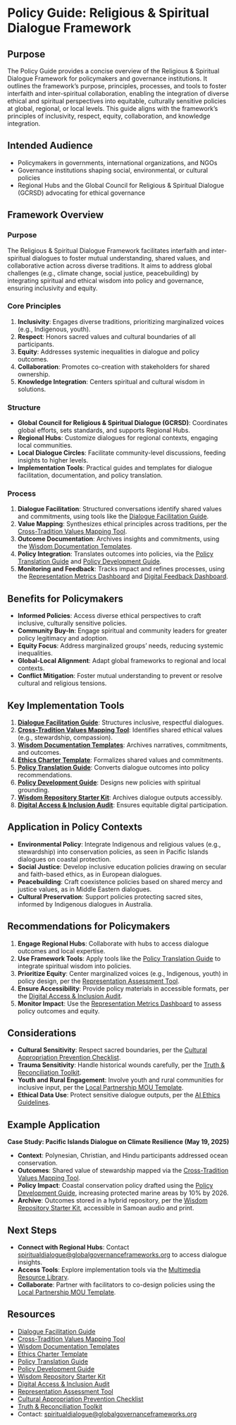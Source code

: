 # Policy Guide: Religious & Spiritual Dialogue Framework

## Purpose
The Policy Guide provides a concise overview of the Religious & Spiritual Dialogue Framework for policymakers and governance institutions. It outlines the framework’s purpose, principles, processes, and tools to foster interfaith and inter-spiritual collaboration, enabling the integration of diverse ethical and spiritual perspectives into equitable, culturally sensitive policies at global, regional, or local levels. This guide aligns with the framework’s principles of inclusivity, respect, equity, collaboration, and knowledge integration.

## Intended Audience
- Policymakers in governments, international organizations, and NGOs
- Governance institutions shaping social, environmental, or cultural policies
- Regional Hubs and the Global Council for Religious & Spiritual Dialogue (GCRSD) advocating for ethical governance

## Framework Overview

### Purpose
The Religious & Spiritual Dialogue Framework facilitates interfaith and inter-spiritual dialogues to foster mutual understanding, shared values, and collaborative action across diverse traditions. It aims to address global challenges (e.g., climate change, social justice, peacebuilding) by integrating spiritual and ethical wisdom into policy and governance, ensuring inclusivity and equity.

### Core Principles
1. **Inclusivity**: Engages diverse traditions, prioritizing marginalized voices (e.g., Indigenous, youth).
2. **Respect**: Honors sacred values and cultural boundaries of all participants.
3. **Equity**: Addresses systemic inequalities in dialogue and policy outcomes.
4. **Collaboration**: Promotes co-creation with stakeholders for shared ownership.
5. **Knowledge Integration**: Centers spiritual and cultural wisdom in solutions.

### Structure
- **Global Council for Religious & Spiritual Dialogue (GCRSD)**: Coordinates global efforts, sets standards, and supports Regional Hubs.
- **Regional Hubs**: Customize dialogues for regional contexts, engaging local communities.
- **Local Dialogue Circles**: Facilitate community-level discussions, feeding insights to higher levels.
- **Implementation Tools**: Practical guides and templates for dialogue facilitation, documentation, and policy translation.

### Process
1. **Dialogue Facilitation**: Structured conversations identify shared values and commitments, using tools like the [Dialogue Facilitation Guide](/frameworks/tools/religious-and-spiritual-dialogue-governance/dialogue-facilitation-guide-en.pdf).
2. **Value Mapping**: Synthesizes ethical principles across traditions, per the [Cross-Tradition Values Mapping Tool](/frameworks/tools/religious-and-spiritual-dialogue-governance/cross-tradition-values-mapping-tool-en.pdf).
3. **Outcome Documentation**: Archives insights and commitments, using the [Wisdom Documentation Templates](/frameworks/tools/religious-and-spiritual-dialogue-governance/wisdom-documentation-templates-en.pdf).
4. **Policy Integration**: Translates outcomes into policies, via the [Policy Translation Guide](/frameworks/tools/religious-and-spiritual-dialogue-governance/policy-translation-guide-en.pdf) and [Policy Development Guide](/frameworks/tools/religious-and-spiritual-dialogue-governance/policy-development-guide-en.pdf).
5. **Monitoring and Feedback**: Tracks impact and refines processes, using the [Representation Metrics Dashboard](/frameworks/tools/religious-and-spiritual-dialogue-governance/representation-metrics-dashboard-en.pdf) and [Digital Feedback Dashboard](/frameworks/tools/religious-and-spiritual-dialogue-governance/digital-feedback-dashboard-en.pdf).

## Benefits for Policymakers
- **Informed Policies**: Access diverse ethical perspectives to craft inclusive, culturally sensitive policies.
- **Community Buy-In**: Engage spiritual and community leaders for greater policy legitimacy and adoption.
- **Equity Focus**: Address marginalized groups’ needs, reducing systemic inequalities.
- **Global-Local Alignment**: Adapt global frameworks to regional and local contexts.
- **Conflict Mitigation**: Foster mutual understanding to prevent or resolve cultural and religious tensions.

## Key Implementation Tools
1. **[Dialogue Facilitation Guide](/frameworks/tools/religious-and-spiritual-dialogue-governance/dialogue-facilitation-guide-en.pdf)**: Structures inclusive, respectful dialogues.
2. **[Cross-Tradition Values Mapping Tool](/frameworks/tools/religious-and-spiritual-dialogue-governance/cross-tradition-values-mapping-tool-en.pdf)**: Identifies shared ethical values (e.g., stewardship, compassion).
3. **[Wisdom Documentation Templates](/frameworks/tools/religious-and-spiritual-dialogue-governance/wisdom-documentation-templates-en.pdf)**: Archives narratives, commitments, and outcomes.
4. **[Ethics Charter Template](/frameworks/tools/religious-and-spiritual-dialogue-governance/ethics-charter-template-en.pdf)**: Formalizes shared values and commitments.
5. **[Policy Translation Guide](/frameworks/tools/religious-and-spiritual-dialogue-governance/policy-translation-guide-en.pdf)**: Converts dialogue outcomes into policy recommendations.
6. **[Policy Development Guide](/frameworks/tools/religious-and-spiritual-dialogue-governance/policy-development-guide-en.pdf)**: Designs new policies with spiritual grounding.
7. **[Wisdom Repository Starter Kit](/frameworks/tools/religious-and-spiritual-dialogue-governance/wisdom-repository-starter-kit-en.pdf)**: Archives dialogue outputs accessibly.
8. **[Digital Access & Inclusion Audit](/frameworks/tools/religious-and-spiritual-dialogue-governance/digital-access-inclusion-audit-en.pdf)**: Ensures equitable digital participation.

## Application in Policy Contexts
- **Environmental Policy**: Integrate Indigenous and religious values (e.g., stewardship) into conservation policies, as seen in Pacific Islands dialogues on coastal protection.
- **Social Justice**: Develop inclusive education policies drawing on secular and faith-based ethics, as in European dialogues.
- **Peacebuilding**: Craft coexistence policies based on shared mercy and justice values, as in Middle Eastern dialogues.
- **Cultural Preservation**: Support policies protecting sacred sites, informed by Indigenous dialogues in Australia.

## Recommendations for Policymakers
1. **Engage Regional Hubs**: Collaborate with hubs to access dialogue outcomes and local expertise.
2. **Use Framework Tools**: Apply tools like the [Policy Translation Guide](/frameworks/tools/religious-and-spiritual-dialogue-governance/policy-translation-guide-en.pdf) to integrate spiritual wisdom into policies.
3. **Prioritize Equity**: Center marginalized voices (e.g., Indigenous, youth) in policy design, per the [Representation Assessment Tool](/frameworks/tools/religious-and-spiritual-dialogue-governance/representation-assessment-tool-en.pdf).
4. **Ensure Accessibility**: Provide policy materials in accessible formats, per the [Digital Access & Inclusion Audit](/frameworks/tools/religious-and-spiritual-dialogue-governance/digital-access-inclusion-audit-en.pdf).
5. **Monitor Impact**: Use the [Representation Metrics Dashboard](/frameworks/tools/religious-and-spiritual-dialogue-governance/representation-metrics-dashboard-en.pdf) to assess policy outcomes and equity.

## Considerations
- **Cultural Sensitivity**: Respect sacred boundaries, per the [Cultural Appropriation Prevention Checklist](/frameworks/tools/religious-and-spiritual-dialogue-governance/cultural-appropriation-prevention-en.pdf).
- **Trauma Sensitivity**: Handle historical wounds carefully, per the [Truth & Reconciliation Toolkit](/frameworks/tools/religious-and-spiritual-dialogue-governance/truth-reconciliation-toolkit-en.pdf).
- **Youth and Rural Engagement**: Involve youth and rural communities for inclusive input, per the [Local Partnership MOU Template](/frameworks/tools/religious-and-spiritual-dialogue-governance/local-partnership-mou-template-en.pdf).
- **Ethical Data Use**: Protect sensitive dialogue outputs, per the [AI Ethics Guidelines](/frameworks/docs/implementation/spiritual#appendix-g).

## Example Application
**Case Study: Pacific Islands Dialogue on Climate Resilience (May 19, 2025)**  
- **Context**: Polynesian, Christian, and Hindu participants addressed ocean conservation.
- **Outcomes**: Shared value of stewardship mapped via the [Cross-Tradition Values Mapping Tool](/frameworks/tools/religious-and-spiritual-dialogue-governance/cross-tradition-values-mapping-tool-en.pdf).
- **Policy Impact**: Coastal conservation policy drafted using the [Policy Development Guide](/frameworks/tools/religious-and-spiritual-dialogue-governance/policy-development-guide-en.pdf), increasing protected marine areas by 10% by 2026.
- **Archive**: Outcomes stored in a hybrid repository, per the [Wisdom Repository Starter Kit](/frameworks/tools/religious-and-spiritual-dialogue-governance/wisdom-repository-starter-kit-en.pdf), accessible in Samoan audio and print.

## Next Steps
- **Connect with Regional Hubs**: Contact spiritualdialogue@globalgovernanceframeworks.org to access dialogue insights.
- **Access Tools**: Explore implementation tools via the [Multimedia Resource Library](/frameworks/tools/religious-and-spiritual-dialogue-governance/multimedia-resource-library).
- **Collaborate**: Partner with facilitators to co-design policies using the [Local Partnership MOU Template](/frameworks/tools/religious-and-spiritual-dialogue-governance/local-partnership-mou-template-en.pdf).

## Resources
- [Dialogue Facilitation Guide](/frameworks/tools/religious-and-spiritual-dialogue-governance/dialogue-facilitation-guide-en.pdf)
- [Cross-Tradition Values Mapping Tool](/frameworks/tools/religious-and-spiritual-dialogue-governance/cross-tradition-values-mapping-tool-en.pdf)
- [Wisdom Documentation Templates](/frameworks/tools/religious-and-spiritual-dialogue-governance/wisdom-documentation-templates-en.pdf)
- [Ethics Charter Template](/frameworks/tools/religious-and-spiritual-dialogue-governance/ethics-charter-template-en.pdf)
- [Policy Translation Guide](/frameworks/tools/religious-and-spiritual-dialogue-governance/policy-translation-guide-en.pdf)
- [Policy Development Guide](/frameworks/tools/religious-and-spiritual-dialogue-governance/policy-development-guide-en.pdf)
- [Wisdom Repository Starter Kit](/frameworks/tools/religious-and-spiritual-dialogue-governance/wisdom-repository-starter-kit-en.pdf)
- [Digital Access & Inclusion Audit](/frameworks/tools/religious-and-spiritual-dialogue-governance/digital-access-inclusion-audit-en.pdf)
- [Representation Assessment Tool](/frameworks/tools/religious-and-spiritual-dialogue-governance/representation-assessment-tool-en.pdf)
- [Cultural Appropriation Prevention Checklist](/frameworks/tools/religious-and-spiritual-dialogue-governance/cultural-appropriation-prevention-en.pdf)
- [Truth & Reconciliation Toolkit](/frameworks/tools/religious-and-spiritual-dialogue-governance/truth-reconciliation-toolkit-en.pdf)
- Contact: spiritualdialogue@globalgovernanceframeworks.org

